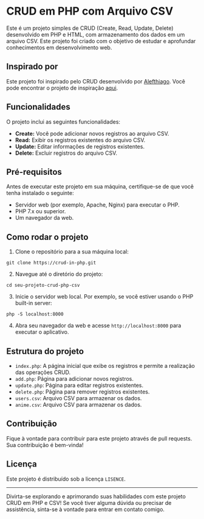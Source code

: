 # CRUD em PHP com Arquivo CSV

Este é um projeto simples de CRUD (Create, Read, Update, Delete) desenvolvido em PHP e HTML, com armazenamento dos dados em um arquivo CSV. Este projeto foi criado com o objetivo de estudar e aprofundar conhecimentos em desenvolvimento web.

## Inspirado por

Este projeto foi inspirado pelo CRUD desenvolvido por [Alefthiago](https://github.com/Alefthiago). Você pode encontrar o projeto de inspiração [aqui](https://github.com/Alefthiago/CrudWeb1ProvaUnid1IPI).

## Funcionalidades

O projeto inclui as seguintes funcionalidades:

- **Create:** Você pode adicionar novos registros ao arquivo CSV.
- **Read:** Exibir os registros existentes do arquivo CSV.
- **Update:** Editar informações de registros existentes.
- **Delete:** Excluir registros do arquivo CSV.

## Pré-requisitos

Antes de executar este projeto em sua máquina, certifique-se de que você tenha instalado o seguinte:

- Servidor web (por exemplo, Apache, Nginx) para executar o PHP.
- PHP 7.x ou superior.
- Um navegador da web.

## Como rodar o projeto

1. Clone o repositório para a sua máquina local:

```shell
git clone https://crud-in-php.git
```

2. Navegue até o diretório do projeto:

```shell
cd seu-projeto-crud-php-csv
```

3. Inicie o servidor web local. Por exemplo, se você estiver usando o PHP built-in server:

```shell
php -S localhost:8000
```

4. Abra seu navegador da web e acesse `http://localhost:8000` para executar o aplicativo.

## Estrutura do projeto

- `index.php`: A página inicial que exibe os registros e permite a realização das operações CRUD.
- `add.php`: Página para adicionar novos registros.
- `update.php`: Página para editar registros existentes.
- `delete.php`: Página para remover registros existentes.
- `users.csv`: Arquivo CSV para armazenar os dados.
- `anime.csv`: Arquivo CSV para armazenar os dados.

## Contribuição

Fique à vontade para contribuir para este projeto através de pull requests. Sua contribuição é bem-vinda!

## Licença

Este projeto é distribuído sob a licença `LISENCE`.

---

Divirta-se explorando e aprimorando suas habilidades com este projeto CRUD em PHP e CSV! Se você tiver alguma dúvida ou precisar de assistência, sinta-se à vontade para entrar em contato comigo.
